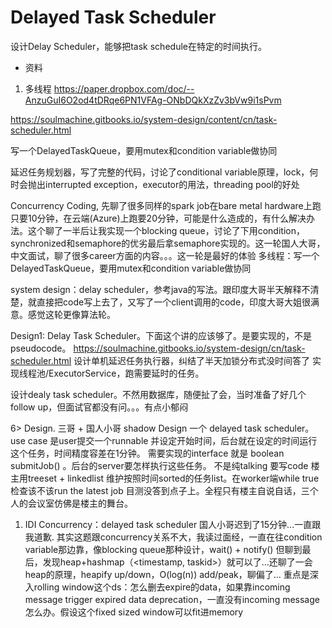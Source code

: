 # Delayed Task Scheduler
设计Delay Scheduler，能够把task schedule在特定的时间执行。



- 资料
1. 多线程 https://paper.dropbox.com/doc/--AnzuGuI6O2od4tDRqe6PN1VFAg-ONbDQkXzZv3bVw9i1sPvm

https://soulmachine.gitbooks.io/system-design/content/cn/task-scheduler.html

写一个DelayedTaskQueue，要用mutex和condition variable做协同

延迟任务规划器，写了完整的代码，讨论了conditional variable原理，lock，何时会抛出interrupted exception，executor的用法，threading pool的好处

Concurrency Coding, 先聊了很多同样的spark job在bare metal hardware上跑只要10分钟，在云端(Azure)上跑要20分钟，可能是什么造成的，有什么解决办法。这个聊了一半后让我实现一个blocking queue，讨论了下用condition，synchronized和semaphore的优劣最后拿semaphore实现的。这一轮国人大哥，中文面试，聊了很多career方面的内容。。。这一轮是最好的体验
多线程：写一个DelayedTaskQueue，要用mutex和condition variable做协同

system design：delay scheduler，参考java的写法。跟印度大哥半天解释不清楚，就直接把code写上去了，又写了一个client调用的code，印度大哥大姐很满意。感觉这轮更像算法轮。


Design1: Delay Task Scheduler。下面这个讲的应该够了。是要实现的，不是pseudocode。
https://soulmachine.gitbooks.io/system-design/cn/task-scheduler.html
 设计单机延迟任务执行器，纠结了半天加锁分布式没时间答了
实现线程池/ExecutorService，跑需要延时的任务。



设计dealy task scheduler。不然用数据库，随便扯了会，当时准备了好几个follow up，但面试官都没有问。。。有点小郁闷

6> Design. 三哥 + 国人小哥 shadow
Design 一个 delayed task scheduler。use case 是user提交一个runnable 并设定开始时间，后台就在设定的时间运行这个任务，时间精度容差在1分钟。 需要实现的interface 就是 boolean submitJob() 。后台的server要怎样执行这些任务。
不是纯talking 要写code
楼主用treeset + linkedlist 维护按照时间sorted的任务list。在worker端while true 检查该不该run the latest job
目测没答到点子上。全程只有楼主自说自话，三个人的会议室仿佛是楼主的舞台。

1. IDI Concurrency：delayed task scheduler
国人小哥迟到了15分钟...一直跟我道歉. 其实这题跟concurrency关系不大，我读过面经，一直在往condition variable那边靠，像blocking queue那种设计，wait() + notify()
但聊到最后，发现heap+hashmap（<timestamp, taskid>）就可以了...还聊了一会heap的原理，heapify up/down，O(log(n)) add/peak，聊偏了...
重点是深入rolling window这个ds：怎么删去expire的data，如果靠incoming message trigger expired data deprecation，一直没有incoming message怎么办。假设这个fixed sized window可以fit进memory
